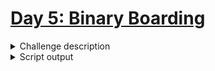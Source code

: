 # [Day 5: Binary Boarding](https://adventofcode.com/2020/day/5)

<details><summary>Challenge description</summary>

*Description (c) [Eric Wastl](https://twitter.com/ericwastl)*

## Part One

You board your plane only to discover a new problem: you dropped your boarding pass! You aren't sure which seat is yours, and all of the flight attendants are busy with the flood of people that suddenly made it through passport control.

You write a quick program to use your phone's camera to scan all of the nearby boarding passes (your puzzle input); perhaps you can find your seat through process of elimination.

Instead of zones or groups, this airline uses binary space partitioning to seat people. A seat might be specified like `FBFBBFFRLR`, where `F` means "front", `B` means "back", `L` means "left", and `R` means "right".

The first `7` characters will either be `F` or `B`; these specify exactly one of the 128 rows on the plane (numbered `0` through `127`). Each letter tells you which half of a region the given seat is in. Start with the whole list of rows; the first letter indicates whether the seat is in the front (`0` through `63`) or the back (`64` through `127`). The next letter indicates which half of that region the seat is in, and so on until you're left with exactly one row.

For example, consider just the first seven characters of `FBFBBFFRLR`:

* Start by considering the whole range, rows `0` through `127`.
* F means to take the lower half, keeping rows `0` through `63`.
* B means to take the upper half, keeping rows `32` through `63`.
* F means to take the lower half, keeping rows `32` through `47`.
* B means to take the upper half, keeping rows `40` through `47`.
* B keeps rows `44` through `47`.
* F keeps rows `44` through `45`.
* The final F keeps the lower of the two, row `44`.

The last three characters will be either `L` or `R`; these specify exactly one of the 8 columns of seats on the plane (numbered `0` through `7`). The same process as above proceeds again, this time with only three steps. `L` means to keep the lower half, while `R` means to keep the upper half.

For example, consider just the last 3 characters of `FBFBBFFRLR`:

* Start by considering the whole range, columns `0` through `7`.
* R means to take the upper half, keeping columns `4` through `7`.
* L means to take the lower half, keeping columns `4` through `5`.
* The final R keeps the upper of the two, column `5`.

So, decoding `FBFBBFFRLR` reveals that it is the seat at row `44`, column `5`.

Every seat also has a unique seat ID: multiply the row by `8`, then add the column. In this example, the seat has ID `44 * 8 + 5 = 357`.

Here are some other boarding passes:

* BFFFBBFRRR: row `70`, column `7`, seat ID `567`.
* FFFBBBFRRR: row `14`, column `7`, seat ID `119`.
* BBFFBBFRLL: row `102`, column `4`, seat ID `820`.

As a sanity check, look through your list of boarding passes. What is the highest seat ID on a boarding pass?

Your puzzle answer was `989`.

## Part Two

Ding! The "fasten seat belt" signs have turned on. Time to find your seat.

It's a completely full flight, so your seat should be the only missing boarding pass in your list. However, there's a catch: some of the seats at the very front and back of the plane don't exist on this aircraft, so they'll be missing from your list as well.

Your seat wasn't at the very front or back, though; the seats with IDs +1 and -1 from yours will be in your list.

What is the ID of your seat?

Your puzzle answer was `548`.

</details>

<details><summary>Script output</summary>

```
❯ python .\python\
AoC 2020: day 5 - Binary Boarding
Python 3.8.5

Test cases
1.1 pass
1.2 pass
1.3 pass

Answers
Part 1: 989
Part 2: 548

❯ go run .\go\
AoC 2020: day 5 - Binary Boarding
Go go1.15.2

Test cases
1.1 pass
1.2 pass
1.3 pass

Answers
Part 1: 989
Part 2: 548
```

</details>
